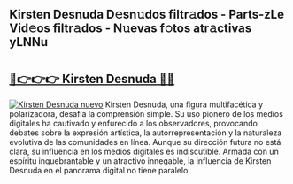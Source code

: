## Kirsten Desnuda D𝚎sn𝚞dos filtr𝚊dos - Parts-zLe Vid𝚎os filtr𝚊dos - N𝚞evas f𝚘tos atr𝚊ctivas yLNNu

# <h2><a href="http://mb2u98j.tromn.icu/?c=Kirsten+Desnuda">🔗👉👉👉 Kirsten Desnuda 🔗🔗</a></h2>

[![Kirsten Desnuda nuevo](https://i.imgur.com/pEAQMta.gif)](http://mb2u98j.tromn.icu/?c=Kirsten+Desnuda)
Kirsten Desnuda, una figura multifacética y polarizadora, desafía la comprensión simple. Su uso pionero de los medios digitales ha cautivado y enfurecido a los observadores, provocando debates sobre la expresión artística, la autorrepresentación y la naturaleza evolutiva de las comunidades en línea. Aunque su dirección futura no está clara, su influencia en los medios digitales es indiscutible. Armada con un espíritu inquebrantable y un atractivo innegable, la influencia de Kirsten Desnuda en el panorama digital no tiene paralelo.
